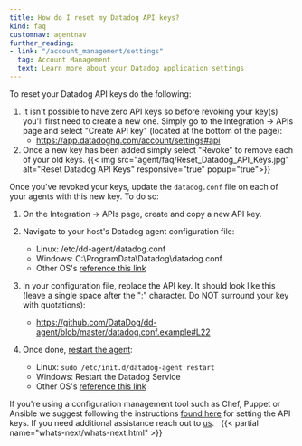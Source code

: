 ```yaml
---
title: How do I reset my Datadog API keys?
kind: faq
customnav: agentnav
further_reading:
- link: "/account_management/settings"
  tag: Account Management
  text: Learn more about your Datadog application settings
---
```


To reset your Datadog API keys do the following:
 
1. It isn't possible to have zero API keys so before revoking your key(s) you'll first need to create a new one. Simply go to the Integration -> APIs page and select "Create API key" (located at the bottom of the page):
    *  https://app.datadoghq.com/account/settings#api
2. Once a new key has been added simply select "Revoke" to remove each of your old keys.
{{< img src="agent/faq/Reset_Datadog_API_Keys.jpg" alt="Reset Datadog API Keys" responsive="true" popup="true">}}

Once you've revoked your keys, update the `datadog.conf` file on each of your agents with this new key. To do so:
 
1. On the Integration -> APIs page, create and copy a new API key.
 
2. Navigate to your host's Datadog agent configuration file:
    * Linux: /etc/dd-agent/datadog.conf
    * Windows: C:\ProgramData\Datadog\datadog.conf
    * Other OS's [reference this link](/agent/faq/where-is-the-configuration-file-for-the-agent)

3. In your configuration file, replace the API key. It should look like this (leave a single space after the ":" character. Do NOT surround your key with quotations):
    * https://github.com/DataDog/dd-agent/blob/master/datadog.conf.example#L22

4. Once done, [restart the agent](/agent/faq/start-stop-restart-the-datadog-agent):
    * Linux: ```sudo /etc/init.d/datadog-agent restart```
    * Windows: Restart the Datadog Service
    * Other OS's [reference this link](/agent/faq/start-stop-restart-the-datadog-agent)

If you're using a configuration management tool such as Chef, Puppet or Ansible we suggest following the instructions [found here](https://app.datadoghq.com/account/settings#agent) for setting the API keys. If you need additional assistance reach out to [us](/help).
 
{{< partial name="whats-next/whats-next.html" >}}